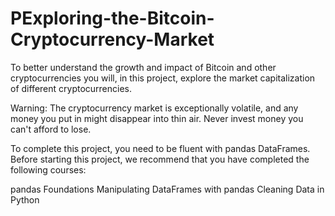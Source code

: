 # PExploring-the-Bitcoin-Cryptocurrency-Market

To better understand the growth and impact of Bitcoin and other cryptocurrencies you will, in this project, explore the market capitalization of different cryptocurrencies.

Warning: The cryptocurrency market is exceptionally volatile, and any money you put in might disappear into thin air. Never invest money you can't afford to lose.

To complete this project, you need to be fluent with pandas DataFrames. Before starting this project, we recommend that you have completed the following courses:

pandas Foundations Manipulating DataFrames with pandas Cleaning Data in Python
